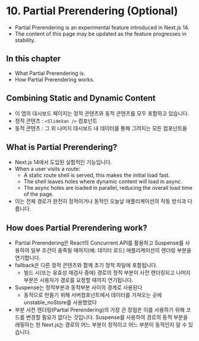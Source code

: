 # 10. Partial Prerendering (Optional)

- Partial Prerendering is an experimental feature introduced in Next.js 14.
- The content of this page may be updated as the feature progresses in stability.

## In this chapter

- What Partial Prerendering is.
- How Partial Prerendering works.

## Combining Static and Dynamic Content

- 이 앱의 대시보드 페이지는 정적 콘텐츠와 동적 콘텐츠를 모두 포함하고 있습니다.
- 정적 콘텐츠 : `<SlideVan />` 컴포넌트
- 동적 콘텐츠 : 그 외 나머지 대시보드 내 데이터를 통해 그려지는 모든 컴포넌트들

## What is Partial Prerendering?

- Next.js 14에서 도입된 실험적인 기능입니다.
- When a user visits a route:
  - A static route shell is served, this makes the initial load fast.
  - The shell leaves holes where dynamic content will load in async.
  - The async holes are loaded in parallel, reducing the overall load time of the page.
- 이는 전체 경로가 완전히 정적이거나 동적인 오늘날 애플리케이션의 작동 방식과 다릅니다.

## How does Partial Prerendering work?

- Partial Prerendering은 React의 Concurrent API를 활용하고 Suspense를 사용하여 일부 조건이 충족될 때까지(예: 데이터 로드) 애플리케이션의 렌더링 부분을 연기합니다.
- fallback은 다른 정적 콘텐츠와 함께 초기 정적 파일에 포함됩니다.
  - 빌드 시(또는 유효성 재검사 중에) 경로의 정적 부분이 사전 렌더링되고 나머지 부분은 사용자가 경로를 요청할 때까지 연기됩니다.
- Suspense는 정적부분과 동적부분 사이의 경계로 사용된다
  - 동적으로 만들기 위해 서버컴포넌트에서 데이터를 가져오는 곳에 unstable_noStore를 사용했었다
- 부분 사전 렌더링(Partial Prerendering)의 가장 큰 장점은 이를 사용하기 위해 코드를 변경할 필요가 없다는 것입니다. Suspense를 사용하여 경로의 동적 부분을 래핑하는 한 Next.js는 경로의 어느 부분이 정적이고 어느 부분이 동적인지 알 수 있습니다.
